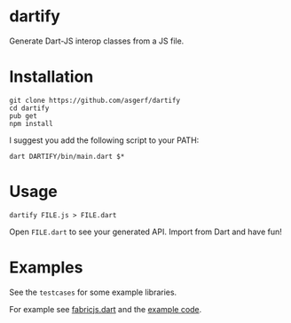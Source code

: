 # dartify

Generate Dart-JS interop classes from a JS file.

# Installation

	git clone https://github.com/asgerf/dartify
	cd dartify
	pub get
	npm install

I suggest you add the following script to your PATH:

	dart DARTIFY/bin/main.dart $*

# Usage

	dartify FILE.js > FILE.dart

Open `FILE.dart` to see your generated API. Import from Dart and have fun!

# Examples

See the `testcases` for some example libraries.

For example see [fabricjs.dart](testcases/fabricjs/fabricjs.dart) and the [example code](testcases/fabricjs/main.dart).
